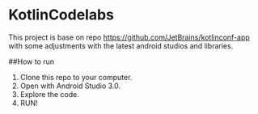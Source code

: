 # KotlinCodelabs
This project is base on repo https://github.com/JetBrains/kotlinconf-app with some adjustments with the latest android studios and libraries.

##How to run
1. Clone this repo to your computer.
2. Open with Android Studio 3.0.
3. Explore the code.
4. RUN!
